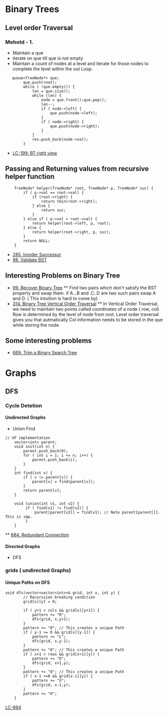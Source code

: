 # Binary Trees
## Level order Traversal
### Mehotd - 1.
* Maintain a que 
* iterate on que till que is not empty
* Maintain a count of nodes at a level and iterate for those nodes to complete the level within the out Loop.
```
   queue<TreeNode*> que;
        que.push(root);
        while ( !que.empty()) {
            len = que.size();
            while (len) {
                node = que.front();que.pop();
                len--;
                if ( node->left) {
                    que.push(node->left);
                } 
                if ( node->right) {
                    que.push(node->right);
                }
            }
            res.push_back(node->val);
        }
```
* [LC-199: BT right view](https://leetcode.com/problems/binary-tree-right-side-view/)

## Passing and Returning values from recursive helper function
```
    TreeNode* helper(TreeNode* root, TreeNode* p, TreeNode* suc) {
        if ( p->val == root->val) {
            if (root->right) {
                return tmin(root->right);
            } else {
                return suc;
            }
        } else if ( p->val < root->val) {
            return helper(root->left, p, root);    
        } else {
            return helper(root->right, p, suc);
        }
        return NULL;
    }
```
* [285. Inorder Successor](https://leetcode.com/problems/inorder-successor-in-bst/)
* [98. Validate BST](https://leetcode.com/problems/validate-binary-search-tree/)

## Interesting Problems on Binary Tree
* [99. Recover Binary Tree](https://leetcode.com/problems/recover-binary-search-tree/)
** Find two pairs which don't satisfy the BST property and swap them. 
    if A...B and .C..D are two such pairs swap A and D. ( This intuition is hard to come by)
* [314. Binary Tree Vertical Order Traversal](https://leetcode.com/problems/binary-tree-vertical-order-traversal/)
** In Vertical Order Traversal, we need to maintain two points called coordinates of a node ( row, col)
    Row is determined by the level of node from root. Level order traversal gives you that autmatically
    Col information needs to be stored in the que while storing the node. 

## Some interesting problems
* [669. Trim a Binary Search Tree](https://leetcode.com/problems/trim-a-binary-search-tree/)

# Graphs
## DFS 
### Cycle Detetion
####    Undirected Graphs
* Union Find
```
// UF implementation
    vector<int> parent;
    void init(int n) {
        parent.push_back(0);
        for ( int i = 1; i <= n; i++) {
            parent.push_back(i);
        }
    }
    int find(int v) {
        if ( v != parent[v]) {
            parent[v] = find(parent[v]);
        }
        return parent[v];
    }

    void lunion(int v1, int v2) {
         if ( find(v1) != find(v2)) {
             parent[parent[v2]] = find(v1); // Note parent[parent[]]. This is imp.
         }
    }
```
** [684. Redundant Connection](https://leetcode.com/problems/redundant-connection/)
####    Directed Graphs
* DFS
### grids ( undirected Graphs) 
#### Unique Paths on DFS
```
void dfs(vector<vector<int>>& grid, int x, int y) {
        // Recurssion breaking condition
        grid[x][y] = 0;

        if ( y+1 < cols && grid[x][y+1]) {
            pattern += "R";
            dfs(grid, x,y+1);
        }
        pattern += "0"; // This creates a unique Path 
        if ( y-1 >= 0 && grid[x][y-1]) {
            pattern += "L";
            dfs(grid, x,y-1);
        }
        pattern += "0"; // This creates a unique Path 
        if ( x+1 < rows && grid[x+1][y]) {
            pattern += "D";
            dfs(grid, x+1,y);
        }
        pattern += "0"; // This creates a unique Path 
        if ( x-1 >=0 && grid[x-1][y]) {
            pattern += "U";
            dfs(grid, x-1,y);
        }
        pattern += "0";
    }
```
[LC-694](https://leetcode.com/problems/number-of-distinct-islands/)
